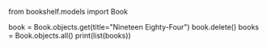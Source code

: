 from bookshelf.models import Book

book = Book.objects.get(title="Nineteen Eighty-Four")
book.delete()
books = Book.objects.all()
print(list(books))
